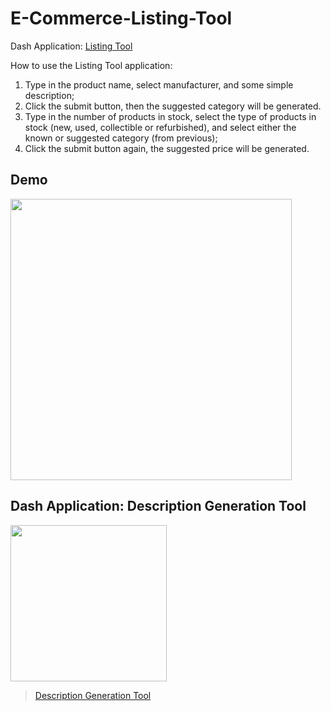 # E-Commerce-Listing-Tool

Dash Application: [Listing Tool](https://listing-tool-b2f3b75fja-uc.a.run.app/)

How to use the Listing Tool application: 

1. Type in the product name, select manufacturer, and some simple description;
2. Click the submit button, then the suggested category will be generated.
3. Type in the number of products in stock,  select the type of products in stock (new, used, collectible or refurbished), and select either the known or suggested category (from previous);
4. Click the submit button again, the suggested price will be generated.

## Demo
<img src="https://i.imgur.com/RHIVKIN.gif" height="450"/>

## Dash Application: Description Generation Tool

<img src="https://i.imgur.com/c3X9heI.gif" height="250"/>
<blockquote class="imgur-embed-pub" lang="en" data-id="a/c3X9heI"  ><a href="//imgur.com/a/c3X9heI">Description Generation Tool</a></blockquote><script async src="//s.imgur.com/min/embed.js" charset="utf-8"></script>
 
